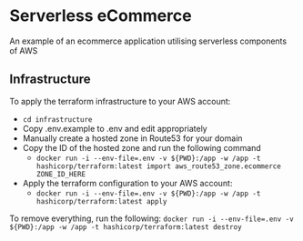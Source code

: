 # Serverless eCommerce
An example of an ecommerce application utilising serverless components of AWS

## Infrastructure

To apply the terraform infrastructure to your AWS account:

* `cd infrastructure`
* Copy .env.example to .env and edit appropriately
* Manually create a hosted zone in Route53 for your domain
* Copy the ID of the hosted zone and run the following command
  * `docker run -i --env-file=.env -v ${PWD}:/app -w /app -t hashicorp/terraform:latest import aws_route53_zone.ecommerce ZONE_ID_HERE`
* Apply the terraform configuration to your AWS account:
  * `docker run -i --env-file=.env -v ${PWD}:/app -w /app -t hashicorp/terraform:latest apply`

To remove everything, run the following:
`docker run -i --env-file=.env -v ${PWD}:/app -w /app -t hashicorp/terraform:latest destroy`